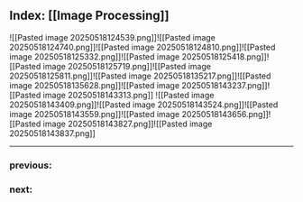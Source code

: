 ## Index: [[Image Processing]]

![[Pasted image 20250518124539.png]]![[Pasted image 20250518124740.png]]![[Pasted image 20250518124810.png]]![[Pasted image 20250518125332.png]]![[Pasted image 20250518125418.png]]![[Pasted image 20250518125719.png]]![[Pasted image 20250518125811.png]]![[Pasted image 20250518135217.png]]![[Pasted image 20250518135628.png]]![[Pasted image 20250518143237.png]]![[Pasted image 20250518143313.png]]
![[Pasted image 20250518143409.png]]![[Pasted image 20250518143524.png]]![[Pasted image 20250518143559.png]]![[Pasted image 20250518143656.png]]![[Pasted image 20250518143827.png]]![[Pasted image 20250518143837.png]]






























***
### previous:
### next: